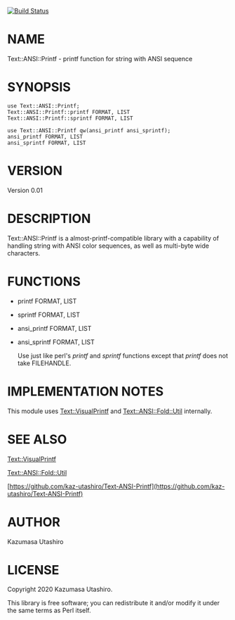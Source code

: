 [![Build Status](https://travis-ci.com/kaz-utashiro/Text-ANSI-Printf.svg?branch=master)](https://travis-ci.com/kaz-utashiro/Text-ANSI-Printf)
# NAME

Text::ANSI::Printf - printf function for string with ANSI sequence

# SYNOPSIS

    use Text::ANSI::Printf;
    Text::ANSI::Printf::printf FORMAT, LIST
    Text::ANSI::Printf::sprintf FORMAT, LIST

    use Text::ANSI::Printf qw(ansi_printf ansi_sprintf);
    ansi_printf FORMAT, LIST
    ansi_sprintf FORMAT, LIST

# VERSION

Version 0.01

# DESCRIPTION

Text::ANSI::Printf is a almost-printf-compatible library with a
capability of handling string with ANSI color sequences, as well as
multi-byte wide characters.

# FUNCTIONS

- printf FORMAT, LIST
- sprintf FORMAT, LIST
- ansi\_printf FORMAT, LIST
- ansi\_sprintf FORMAT, LIST

    Use just like perl's _printf_ and _sprintf_ functions
    except that _printf_ does not take FILEHANDLE.

# IMPLEMENTATION NOTES

This module uses [Text::VisualPrintf](https://metacpan.org/pod/Text::VisualPrintf) and [Text::ANSI::Fold::Util](https://metacpan.org/pod/Text::ANSI::Fold::Util)
internally.

# SEE ALSO

[Text::VisualPrintf](https://metacpan.org/pod/Text::VisualPrintf)

[Text::ANSI::Fold::Util](https://metacpan.org/pod/Text::ANSI::Fold::Util)

[https://github.com/kaz-utashiro/Text-ANSI-Printf](https://github.com/kaz-utashiro/Text-ANSI-Printf)

# AUTHOR

Kazumasa Utashiro

# LICENSE

Copyright 2020 Kazumasa Utashiro.

This library is free software; you can redistribute it and/or modify
it under the same terms as Perl itself.
